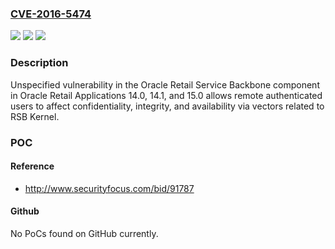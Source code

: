 ### [CVE-2016-5474](https://cve.mitre.org/cgi-bin/cvename.cgi?name=CVE-2016-5474)
![](https://img.shields.io/static/v1?label=Product&message=n%2Fa&color=blue)
![](https://img.shields.io/static/v1?label=Version&message=n%2Fa&color=blue)
![](https://img.shields.io/static/v1?label=Vulnerability&message=n%2Fa&color=brighgreen)

### Description

Unspecified vulnerability in the Oracle Retail Service Backbone component in Oracle Retail Applications 14.0, 14.1, and 15.0 allows remote authenticated users to affect confidentiality, integrity, and availability via vectors related to RSB Kernel.

### POC

#### Reference
- http://www.securityfocus.com/bid/91787

#### Github
No PoCs found on GitHub currently.

